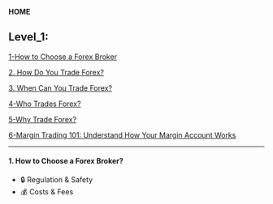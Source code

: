 <a id="100"></a>
**HOME**

## Level_1:

[1-How to Choose a Forex Broker](#1)

[2. How Do You Trade Forex?](#2)

[3. When Can You Trade Forex?](#3)

[4-Who Trades Forex?](#4)

[5-Why Trade Forex?](#5)

[6-Margin Trading 101: Understand How Your Margin Account Works](#6)


____

<a id="1"></a>
#### 1. How to Choose a Forex Broker?

* 🔒 Regulation & Safety
* 💰 Costs & Fees
